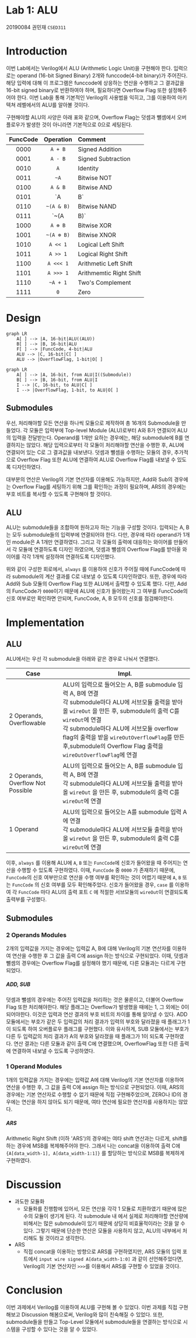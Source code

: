 Lab 1: ALU
===
20190084 권민재 `CSED311`

# Introduction
이번 Lab에서는 Verilog에서 ALU (Arithmetic Logic Unit)을 구현해야 한다. 입력으로는 operand (16-bit Signed Binary) 2개와 funccode(4-bit binary)가 주어진다. 해당 입력에 대해 이 프로그램은 funccode에 상응하는 연산을 수행하고 그 결과값을 16-bit signed binary로 반환하여야 하며, 필요하다면 Overflow Flag 또한 설정해주어야 한다. 이번 Lab을 통해 기본적인 Verilog의 사용법을 익히고, 그를 이용하여 아키텍쳐 레벨에서의 ALU를 알아볼 것이다.

구현해야할 ALU의 사양은 아래 표와 같으며, Overflow Flag는 덧셈과 뺄셈에서 오버플로우가 발생한 것이 아니라면 기본적으로 0으로 세팅된다.

| FuncCode   |      Operation      |  Comment|
|:----------:|:-------------:|:------|
| 0000 | `A + B` | Signed Addition |
| 0001 | `A - B` | Signed Subtraction |
| 0010 | `A` | Identity |
| 0011 | `~A` | Bitwise NOT |
| 0100 | `A & B` | Bitwise AND |
| 0101 | `A | B` | Bitwise OR |
| 0110 | `~(A & B)` | Bitwise NAND |
| 0111 | `~(A | B)` | Bitwise NOR             |
|   1000   |  `A ⊕ B`   | Bitwise XOR             |
|   1001   | `~(A ⊕ B)` | Bitwise XNOR            |
|   1010   |  `A << 1`  | Logical Left Shift      |
|   1011   |  `A >> 1`  | Logical Right Shift     |
|   1100   | `A <<< 1`  | Arithmetic Left Shift   |
|   1101   | `A >>> 1`  | Arithmemtic Right Shift |
|   1110   | `~A + 1` | Two's Complement |
| 1111 | `0` | Zero |



# Design

``` mermaid
graph LR
    A[ ] --> |A, 16-bit|ALU((ALU))
    B[ ] --> |B, 16-bit|ALU
    F[ ] --> |FuncCode, 4-bit|ALU
    ALU --> |C, 16-bit|C[ ]
    ALU --> |OverflowFlag, 1-bit|O[ ]
```

```mermaid
graph LR
    A[ ] --> |A, 16-bit, from ALU|I((Submodule))
    B[ ] --> |B, 16-bit, from ALU|I
    I --> |C, 16-bit, to ALU|C[ ]
    I --> |OverflowFlag, 1-bit, to ALU|O[ ]
```

## Submodules

우선, 처리해야할 모든 연산을 하나씩 모듈으로 제작하여 총 16개의 Submodule을 만들었다. 각 모듈은 입력부에 Top-level Module (ALU)로부터 A와 B가 연결되어 ALU의 입력을 전달받는다. Operand를 1개만 요하는 경우에는, 해당 submodule에 B를 연결하지는 않았다. 해당 입력으로부터 각 모듈이 처리해야할 연산을 수행한 후, ALU에 연결되어 있는 C로 그 결과값을 내보낸다. 덧셈과 뺄셈을 수행하는 모듈의 경우, 추가적으로 Overflow Flag 또한 ALU에 연결하여 ALU로 Overflow Flag를 내보낼 수 있도록 디자인하였다.

대부분의 연산은 Verilog의 기본 연산자를 이용해도 가능하지만, Add와 Sub의 경우에는 Overflow Flag를 세팅하기 위해 그를 확인하는 과정이 필요하며, ARS의 경우에는 부호 비트를 복사할 수 있도록 구현해야 할 것이다.

## ALU

ALU는 submodule들을 조합하여 원하고자 하는 기능을 구성할 것이다. 입력되는 A, B는 모두 submodule들의 입력부에 연결되어야 한다. 다만, 경우에 따라 operand가 1개인 module은 A 1개만 연결하였다. 그리고 각 모듈의 출력에 대응하는 와이어를 만들어서 각 모듈에 연결하도록 디자인 하였으며, 덧셈과 뺄셈의 Overflow Flag를 받아올 와이어를 각각 1개씩 설정하여 연결하도록 디자인했다.

위와 같이 구성한 회로에서, `always` 를 이용하여 신호가 주어질 때에 FuncCode에 따라 submodule의 계산 결과를 C로 내보낼 수 있도록 디자인하였다. 또한, 경우에 따라 Add와 Sub 모듈의 Overflow Flag 또한 ALU에서 출력할 수 있도록 했다. 다만, Add의 FuncCode가 `0000`이기 때문에 ALU에 신호가 들어왔는지 그 여부를 FuncCode의 신호 여부로만 확인하면 안되며, FuncCode, A, B 모두의 신호를 점검해야한다.



# Implementation

## ALU

ALU에서는 우선 각 submodule을 아래와 같은 경우로 나눠서 연결했다.

| Case                              | Impl.                                                        |
| --------------------------------- | ------------------------------------------------------------ |
| 2 Operands, Overflowable          | ALU의 입력으로 들어오는 A, B를 submodule 입력 A, B에 연결 <br>각 submodule마다 ALU에 서브모듈 출력을 받아올  `wireOut` 을 만든 후, submodule의 출력 C를 `wireOut`에 연결<br>각 submodule마다 ALU에 서브모듈 overflow flag의 출력을 받을 `wireOutOverflowFlag`를 만든 후,submodule의 Overflow Flag 출력을 `wireOutOverflowFlag`에 연결 |
| 2 Operands, Overflow Not Possible | ALU의 입력으로 들어오는 A, B를 submodule 입력 A, B에 연결 <br/>각 submodule마다 ALU에 서브모듈 출력을 받아올  `wireOut` 을 만든 후, submodule의 출력 C를 `wireOut`에 연결 |
| 1 Operand                         | ALU의 입력으로 들어오는 A를 submodule 입력 A에 연결 <br/>각 submodule마다 ALU에 서브모듈 출력을 받아올  `wireOut` 을 만든 후, submodule의 출력 C를 `wireOut`에 연결 |

이후, `always` 를 이용해 ALU에 `A`, `B` 또는 `FuncCode`에 신호가 들어왔을 때 주어지는 연산을 수행할 수 있도록 구현하였다. 이때, `FuncCode` 중 `0000` 가 존재하기 때문에, `FuncCode`의 신호 여부만으로 연산을 수행 여부를 확인하는 것이 어렵기 때문에  `A`, `B` 또는 `FuncCode` 의 신호 여부를 모두 확인해주었다. 신호가 들어왔을 경우, `case` 를 이용하여 각 `FuncCode` 마다 ALU의 출력 포트 `C` 에 적절한 서브모듈의 `wireOut`이 연결되도록 출력부를 구성했다.



## Submodules

### 2 Operands Modules

2개의 입력값을 가지는 경우에는 입력값 A, B에 대해 Verilog의 기본 연산자를 이용하여 연산을 수행한 후 그 값을 출력 C에 assign 하는 방식으로 구현되었다. 이때, 덧셈과 뺄셈의 경우에는 Overflow Flag를 설정해야 했기 때문에, 다른 모듈과는 다르게 구현되었다.

##### ADD, SUB

덧셈과 뺄셈의 경우에는 주어진 입력값을 처리하는 것은 물론이고, 더불어 Overflow Flag 또한 처리해야한다. 해당 플래그는 Overflow가 발생했을 때에는 1, 그 외에는 0이 되어야한다. 이것은 입력과 연산 결과의 부호 비트의 차이를 통해 알아낼 수 있다. ADD 모듈에서는 부호가 같은 두 입력값의 처리 결과가 입력의 부호와 달라졌을 때 플래그가 1이 되도록 하여 오버플로우 플래그를 구현했다. 이와 유사하게, SUB 모듈에서는 부호가 다른 두 입력값의 처리 결과가 A의 부호와 달라졌을 때 플래그가 1이 되도록 구현하였다. 연산 결과는 다른 모듈과 같이 출력 C에 연결했으며, OverflowFlag 또한 다른 출력에 연결하여 내보낼 수 있도록 구성하였다.



### 1 Operand Modules

1개의 입력값을 가지는 경우에는 입력값 A에 대해 Verilog의 기본 연산자를 이용하여 연산을 수행한 후, 그 값을 출력 C에 assign 하는 방식으로 구현되었다. 이때, ARS의 경우에는 기본 연산자로 수행할 수 없기 때문에 직접 구현해주었으며, ZERO나 ID의 경우에는 연산을 하지 않아도 되기 때문에, 여타 연산에 필요한 연산자를 사용하지는 않았다.

##### ARS

Arithmetic Right Shift (이하 'ARS')의 경우에는 여타 shift 연산과는 다르게, shift를 하는 경우에 MSB를 복제해주어야 한다. 그래서 나는 concat을 이용하여 출력 C에 `{A[data_width-1], A[data_width-1:1]}` 를 할당하는 방식으로 MSB를 복제하게 구현하였다.



# Discussion

- 과도한 모듈화
    - 모듈화를 진행함에 있어서, 모든 연산을 각각 1 모듈로 치환하였기 때문에 많은 수의 모듈이 생기게 된다. 각 submodule 내 에서 실제로 처리해야할 연산량에 비해서는 많은 submodule이 있기 때문에 상당히 비효율적이라는 것을 알 수 있다. 그렇기 때문에 단순한 연산은 모듈을 사용하지 않고, ALU의 내부에서 처리해도 될 것이라고 생각한다.
- ARS
    - 직접 concat을 이용하는 방향으로 ARS를 구현하였지만, ARS 모듈의 입력 포트에서 `input wire signed A[data_width-1:0]` 과 같이 선언해주었다면, Verilog의 기본 연산자인 `>>>`를 이용해서 ARS를 구현할 수 있었을 것이다.



# Conclusion

이번 과제에서 Verilog를 이용하여 ALU를 구현해 볼 수 있었다. 이번 과제를 직접 구현해보고 Discussion 해봄으로써, Verilog와 많이 친숙해질 수 있었다. 또한, submodule들을 만들고 Top-Level 모듈에서 submodule들을 연결하는 방식으로 시스템을 구성할 수 있다는 것을 알 수 있었다. 